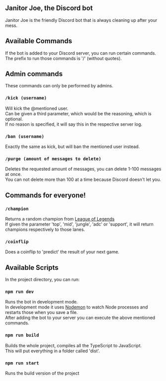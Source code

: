 ## Janitor Joe, the Discord bot

Janitor Joe is the friendly Discord bot that is always cleaning up after your mess.<br>

## Available Commands
If the bot is added to your Discord server, you can run certain commands.<br>
The prefix to run those commands is '/' (without quotes).

## Admin commands
These commands can only be performed by admins.

### `/kick (username)`
Will kick the @mentioned user.<br>
Can be given a third parameter, which would be the reasoning, which is optional.<br>
If no reason is specified, it will say this in the respective server log.

### `/ban (username)`
Exactly the same as kick, but will ban the mentioned user instead.

### `/purge (amount of messages to delete)`
Deletes the requested amount of messages, you can delete 1-100 messages at once.<br>
You can not delete more than 100 at a time because Discord doesn't let you.

## Commands for everyone!

### `/champion`
Returns a random champion from [League of Legends](https://leagueoflegends.com)<br>
If given the parameter 'top', 'mid', 'jungle', 'adc' or 'support', it will return champions respectively to those lanes.

### `/coinflip`
Does a coinflip to 'predict' the result of your next game.

## Available Scripts

In the project directory, you can run:

### `npm run dev`

Runs the bot in development mode. <br>
In development mode it uses [Nodemon](https://nodemon.io/) to watch Node processes and restarts those when you save a file.<br>
After adding the bot to your server you can execute the above mentioned commands.

### `npm run build`

Builds the whole project, compiles all the TypeScript to JavaScript.<br>
This will put everything in a folder called 'dist'.

### `npm run start`

Runs the build version of the project <br>